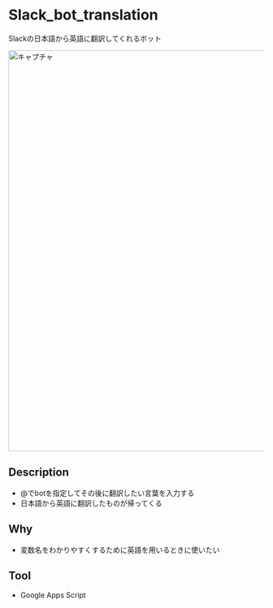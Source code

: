 # Slack_bot_translation
Slackの日本語から英語に翻訳してくれるボット

<img width="790" alt="キャプチャ" src="https://user-images.githubusercontent.com/28621401/54905660-ef141b00-4f24-11e9-8e40-e7d6f7918eb2.PNG">


## Description
- @でbotを指定してその後に翻訳したい言葉を入力する
- 日本語から英語に翻訳したものが帰ってくる

## Why
- 変数名をわかりやすくするために英語を用いるときに使いたい

## Tool
- Google Apps Script
